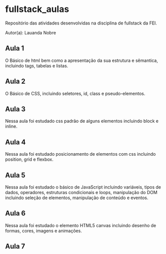 # fullstack_aulas
Repositório das atividades desenvolvidas na disciplina de fullstack da FEI.

Autor(a): Lauanda Nobre


## Aula 1
O Básico de html bem como a apresentação da sua estrutura e sêmantica, incluindo tags, tabelas e listas.

## Aula 2
O Básico de CSS, incluindo seletores, id, class e pseudo-elementos.

## Aula 3
Nessa aula foi estudado css padrão de alguns elementos incluindo block e inline.

## Aula 4
Nessa aula foi estudado posicionamento de elementos com css incluindo position, grid e flexbox.

## Aula 5
Nessa aula foi estudado o básico de JavaScript incluindo variáveis, tipos de dados, operadores, estruturas condicionais e loops, manipulação do DOM incluindo seleção de elementos, manipulação de conteúdo e eventos.

## Aula 6
Nessa aula foi estudado o elemento HTML5 canvas incluindo desenho de formas, cores, imagens e animações.

## Aula 7
